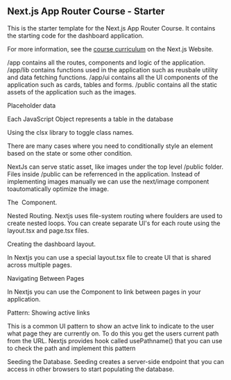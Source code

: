 ## Next.js App Router Course - Starter

This is the starter template for the Next.js App Router Course. It contains the starting code for the dashboard application.

For more information, see the [course curriculum](https://nextjs.org/learn) on the Next.js Website.

/app contains all the routes, components and logic of the application.
/app/lib contains functions used in the application such as reusbale utility and data fetching functions.
/app/ui contains all the UI components of the application such as cards, tables and forms. 
/public contains all the static assets of the application such as the images. 

Placeholder data

Each JavaScript Object represents a table in the database

Using the clsx library to toggle class names.

There are many cases where you need to conditionally style an element based on the state or some other condition.

NextJs can serve static asset, like images under the top level /public folder. Files inside /public can be referrenced in the application.
Instead of implementing images manually we can use the next/image component toautomatically optimize the image.

The <Image> Component.

Nested Routing.
Nextjs uses file-system routing where foulders are used to create nested loops. You can create separate UI's for each route using the layout.tsx and page.tsx files.

Creating the dashboard layout.

In Nextjs you can use a special layout.tsx file to create UI that is shared across multiple pages.

Navigating Between Pages

In Nextjs you can use the <Link> Component to link between pages in your application. 

Pattern: Showing active links

This is a common UI pattern to show an actve link to indicate to the user what page they are currently on. To do this you get the users current path from the URL. Nextjs provides hook called usePathname() that you can use to check the path and implement this pattern 


Seeding the Database.
Seeding creates a server-side endpoint that you can access in other browsers to start populating the database. 